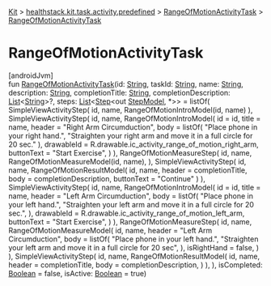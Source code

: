 
[Kit](../../../kit.html) > [healthstack.kit.task.activity.predefined](../index.html) > [RangeOfMotionActivityTask](index.html) > [RangeOfMotionActivityTask](-range-of-motion-activity-task.html)



# RangeOfMotionActivityTask



[androidJvm]\
fun [RangeOfMotionActivityTask](-range-of-motion-activity-task.html)(id: [String](https://kotlinlang.org/api/latest/jvm/stdlib/kotlin/-string/index.html), taskId: [String](https://kotlinlang.org/api/latest/jvm/stdlib/kotlin/-string/index.html), name: [String](https://kotlinlang.org/api/latest/jvm/stdlib/kotlin/-string/index.html), description: [String](https://kotlinlang.org/api/latest/jvm/stdlib/kotlin/-string/index.html), completionTitle: [String](https://kotlinlang.org/api/latest/jvm/stdlib/kotlin/-string/index.html), completionDescription: [List](https://kotlinlang.org/api/latest/jvm/stdlib/kotlin.collections/-list/index.html)&lt;[String](https://kotlinlang.org/api/latest/jvm/stdlib/kotlin/-string/index.html)&gt;?, steps: [List](https://kotlinlang.org/api/latest/jvm/stdlib/kotlin.collections/-list/index.html)&lt;[Step](../../healthstack.kit.task.base/-step/index.html)&lt;out [StepModel](../../healthstack.kit.task.base/-step-model/index.html), *&gt;&gt; = listOf(
        SimpleViewActivityStep(
            id, name, RangeOfMotionIntroModel(id, name)
        ),
        SimpleViewActivityStep(
            id,
            name,
            RangeOfMotionIntroModel(
                id = id,
                title = name,
                header = &quot;Right Arm Circumduction&quot;,
                body = listOf(
                    &quot;Place phone in your right hand.&quot;,
                    &quot;Straighten your right arm and move it in a full circle for 20 sec.&quot;
                ),
                drawableId = R.drawable.ic_activity_range_of_motion_right_arm,
                buttonText = &quot;Start Exercise&quot;,
            )
        ),
        RangeOfMotionMeasureStep(
            id, name, RangeOfMotionMeasureModel(id, name),
        ),
        SimpleViewActivityStep(
            id,
            name,
            RangeOfMotionResultModel(
                id,
                name,
                header = completionTitle,
                body = completionDescription,
                buttonText = &quot;Continue&quot;
            )
        ),
        SimpleViewActivityStep(
            id,
            name,
            RangeOfMotionIntroModel(
                id = id,
                title = name,
                header = &quot;Left Arm Circumduction&quot;,
                body = listOf(
                    &quot;Place phone in your left hand.&quot;,
                    &quot;Straighten your left arm and move it in a full circle for 20 sec.&quot;,
                ),
                drawableId = R.drawable.ic_activity_range_of_motion_left_arm,
                buttonText = &quot;Start Exercise&quot;,
            )
        ),
        RangeOfMotionMeasureStep(
            id,
            name,
            RangeOfMotionMeasureModel(
                id,
                name,
                header = &quot;Left Arm Circumduction&quot;,
                body = listOf(
                    &quot;Place phone in your left hand.&quot;,
                    &quot;Straighten your left arm and move it in a full circle for 20 sec&quot;,
                ),
                isRightHand = false,
            )
        ),
        SimpleViewActivityStep(
            id,
            name,
            RangeOfMotionResultModel(
                id,
                name,
                header = completionTitle,
                body = completionDescription,
            )
        ),
    ), isCompleted: [Boolean](https://kotlinlang.org/api/latest/jvm/stdlib/kotlin/-boolean/index.html) = false, isActive: [Boolean](https://kotlinlang.org/api/latest/jvm/stdlib/kotlin/-boolean/index.html) = true)




